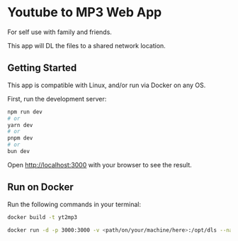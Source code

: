 # Youtube to MP3 Web App
For self use with family and friends.

This app will DL the files to a shared network location.


## Getting Started
This app is compatible with Linux, and/or run via Docker on any OS.

First, run the development server:

```bash
npm run dev
# or
yarn dev
# or
pnpm dev
# or
bun dev
```

Open [http://localhost:3000](http://localhost:3000) with your browser to see the result.

## Run on Docker
Run the following commands in your terminal:

```bash
docker build -t yt2mp3

docker run -d -p 3000:3000 -v <path/on/your/machine/here>:/opt/dls --name yt2mp3 yt2mp3
```